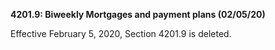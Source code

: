 **4201.9: Biweekly Mortgages and payment plans (02/05/20)**

Effective February 5, 2020, Section 4201.9 is deleted.